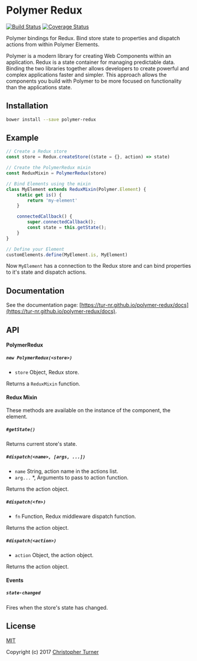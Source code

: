 # Polymer Redux

[![Build Status](https://travis-ci.org/tur-nr/polymer-redux.svg?branch=master)](https://travis-ci.org/tur-nr/polymer-redux)
[![Coverage Status](https://coveralls.io/repos/github/tur-nr/polymer-redux/badge.svg?branch=master)](https://coveralls.io/github/tur-nr/polymer-redux?branch=master)

Polymer bindings for Redux. Bind store state to properties and dispatch
actions from within Polymer Elements.

Polymer is a modern library for creating Web Components within an application.
Redux is a state container for managing predictable data. Binding the two
libraries together allows developers to create powerful and complex
applications faster and simpler. This approach allows the components you build
with Polymer to be more focused on functionality than the applications state.

## Installation

```bash
bower install --save polymer-redux
```

## Example

```javascript
// Create a Redux store
const store = Redux.createStore((state = {}, action) => state)

// Create the PolymerRedux mixin
const ReduxMixin = PolymerRedux(store)

// Bind Elements using the mixin
class MyElement extends ReduxMixin(Polymer.Element) {
    static get is() {
        return 'my-element'
    }

    connectedCallback() {
        super.connectedCallback();
        const state = this.getState();
    }
}

// Define your Element
customElements.define(MyElement.is, MyElement)
```

Now `MyElement` has a connection to the Redux store and can bind properties to
it's state and dispatch actions.

## Documentation

See the documentation page: [https://tur-nr.github.io/polymer-redux/docs](https://tur-nr.github.io/polymer-redux/docs).

## API

#### PolymerRedux

##### `new PolymerRedux(<store>)`

* `store` Object, Redux store.

Returns a `ReduxMixin` function.

#### Redux Mixin

These methods are available on the instance of the component, the element.

##### `#getState()`

Returns current store's state.

##### `#dispatch(<name>, [args, ...])`

* `name` String, action name in the actions list.
* `arg...` *, Arguments to pass to action function.

Returns the action object.


##### `#dispatch(<fn>)`

* `fn` Function, Redux middleware dispatch function.

Returns the action object.


##### `#dispatch(<action>)`

* `action` Object, the action object.

Returns the action object.


#### Events

##### `state-changed`

Fires when the store's state has changed.

## License

[MIT](LICENSE)

Copyright (c) 2017 [Christopher Turner](https://github.com/tur-nr)
